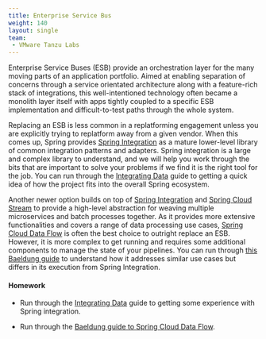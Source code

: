 ```yaml
---
title: Enterprise Service Bus
weight: 140
layout: single
team:
 - VMware Tanzu Labs
---
```


Enterprise Service Buses (ESB) provide an orchestration layer for the many moving parts of an application portfolio. Aimed at enabling separation of concerns through a service orientated architecture along with a feature-rich stack of integrations, this well-intentioned technology often became a monolith layer itself with apps tightly coupled to a specific ESB implementation and difficult-to-test paths through the whole system.

Replacing an ESB is less common in a replatforming engagement unless you are explicitly trying to replatform away from a given vendor. When this comes up, Spring provides [Spring Integration](https://spring.io/projects/spring-integration) as a mature lower-level library of common integration patterns and adapters. Spring integration is a large and complex library to understand, and we will help you work through the bits that are important to solve your problems if we find it is the right tool for the job. You can run through the [Integrating Data](https://spring.io/guides/gs/integration/) guide to getting a quick idea of how the project fits into the overall Spring ecosystem.

Another newer option builds on top of [Spring Integration](https://spring.io/projects/spring-integration) and [Spring Cloud Stream](https://spring.io/projects/spring-cloud-stream) to provide a high-level abstraction for weaving multiple microservices and batch processes together. As it provides more extensive functionalities and covers a range of data processing use cases, [Spring Cloud Data Flow](https://spring.io/projects/spring-cloud-dataflow) is often the best choice to outright replace an ESB. However, it is more complex to get running and requires some additional components to manage the state of your pipelines. You can run through [this Baeldung guide](https://www.baeldung.com/spring-cloud-data-flow-stream-processing) to understand how it addresses similar use cases but differs in its execution from Spring Integration.


#### Homework

- Run through the [Integrating Data](https://spring.io/guides/gs/integration/) guide to getting some experience with Spring integration.

- Run through the [Baeldung guide to Spring Cloud Data Flow](https://www.baeldung.com/spring-cloud-data-flow-stream-processing).


